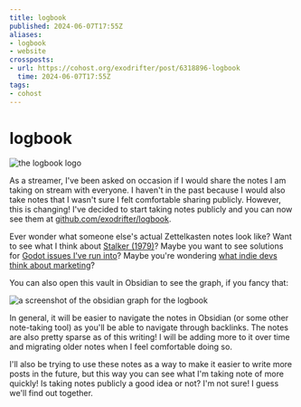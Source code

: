 ```yaml
---
title: logbook
published: 2024-06-07T17:55Z
aliases:
- logbook
- website
crossposts:
- url: https://cohost.org/exodrifter/post/6318896-logbook
  time: 2024-06-07T17:55Z
tags:
- cohost
---
```


# logbook

![the logbook logo](20240607-logo.png)

As a streamer, I've been asked on occasion if I would share the notes I am taking on stream with everyone. I haven't in the past because I would also take notes that I wasn't sure I felt comfortable sharing publicly. However, this is changing! I've decided to start taking notes publicly and you can now see them at [github.com/exodrifter/logbook](https://github.com/exodrifter/logbook).

Ever wonder what someone else's actual Zettelkasten notes look like? Want to see what I think about [Stalker (1979)](../notes/stalker.md)? Maybe you want to see solutions for [Godot issues I've run into](../tags/godot.md)? Maybe you're wondering [what indie devs think about marketing](../notes/marketing.md)?

You can also open this vault in Obsidian to see the graph, if you fancy that:

![a screenshot of the obsidian graph for the logbook](20240607-graph.png)

In general, it will be easier to navigate the notes in Obsidian (or some other note-taking tool) as you'll be able to navigate through backlinks. The notes are also pretty sparse as of this writing! I will be adding more to it over time and migrating older notes when I feel comfortable doing so.

I'll also be trying to use these notes as a way to make it easier to write more posts in the future, but this way you can see what I'm taking note of more quickly! Is taking notes publicly a good idea or not? I'm not sure! I guess we'll find out together.
